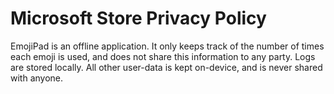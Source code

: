 ﻿# Microsoft Store Privacy Policy

EmojiPad is an offline application. It only keeps track of the number of times each emoji is used, and does not share this information to any party. Logs are stored locally. All other user-data is kept on-device, and is never shared with anyone.